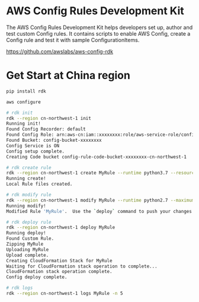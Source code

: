 # AWS Config Rules Development Kit

The AWS Config Rules Development Kit helps developers set up, author and test custom Config rules. It contains scripts to enable AWS Config, create a Config rule and test it with sample ConfigurationItems. 

https://github.com/awslabs/aws-config-rdk

# Get Start at China region
```bash
pip install rdk

aws configure

# rdk init
rdk --region cn-northwest-1 init
Running init!
Found Config Recorder: default
Found Config Role: arn:aws-cn:iam::xxxxxxxx:role/aws-service-role/config.amazonaws.com/AWSServiceRoleForConfig
Found Bucket: config-bucket-xxxxxxxx
Config Service is ON
Config setup complete.
Creating Code bucket config-rule-code-bucket-xxxxxxxx-cn-northwest-1

# rdk create rule
rdk --region cn-northwest-1 create MyRule --runtime python3.7 --resource-types AWS::EC2::Instance --input-parameters '{"desiredInstanceType":"m5.4xlarge"}'
Running create!
Local Rule files created.

# rdk modify rule
rdk --region cn-northwest-1 modify MyRule --runtime python2.7 --maximum-frequency TwentyFour_Hours --input-parameters '{"desiredInstanceType":"m5.4xlarge"}'
Running modify!
Modified Rule 'MyRule'.  Use the `deploy` command to push your changes to AWS.

# rdk deploy rule
rdk --region cn-northwest-1 deploy MyRule
Running deploy!
Found Custom Rule.
Zipping MyRule
Uploading MyRule
Upload complete.
Creating CloudFormation Stack for MyRule
Waiting for CloudFormation stack operation to complete...
CloudFormation stack operation complete.
Config deploy complete.

# rdk logs
rdk --region cn-northwest-1 logs MyRule -n 5
```